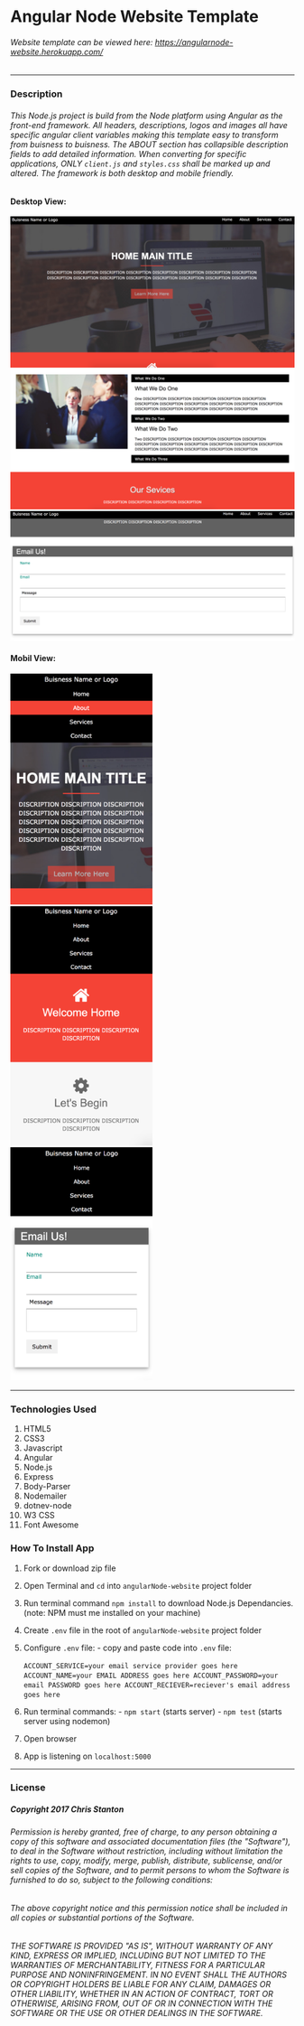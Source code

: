 
# Angular Node Website Template

###### *Website template can be viewed here*: https://angularnode-website.herokuapp.com/

---

### Description
######   This Node.js project is build from the Node platform using Angular as the front-end framework.  All headers, descriptions, logos and images all have specific angular client variables making this template easy to transform from buisness to buisness. The ABOUT section has collapsible description fields to add detailed information.  When converting for specific applications, ONLY ``client.js`` and ``styles.css`` shall be marked up and altered.  The framework is both desktop and mobile friendly.

#### Desktop View:
<img src="./public/img/screenshots/desktopone.png">

<img src="./public/img/screenshots/desktoptwo.png">

<img src="./public/img/screenshots/mailer.png">

#### Mobil View:
<img src="./public/img/screenshots/mobileone.png" width="50%">

<img src="./public/img/screenshots/mobiletwo.png" width="50%">

<img src="./public/img/screenshots/mobilemailer.png" width="50%">

---

### Technologies Used
  1. HTML5
  2. CSS3
  3. Javascript
  4. Angular
  5. Node.js
  6. Express
  7. Body-Parser
  8. Nodemailer
  9. dotnev-node
  10. W3 CSS
  11. Font Awesome

### How To Install App
  1. Fork or download zip file
  2. Open Terminal and ``cd`` into ``angularNode-website`` project folder
  3. Run terminal command ``npm install`` to download Node.js Dependancies. (note: NPM must me installed on your machine)
  4. Create ``.env`` file in the root of ``angularNode-website`` project folder
  5. Configure ``.env`` file:
    - copy and paste code into ``.env`` file:

      ``
      ACCOUNT_SERVICE=your email service provider goes here
      ACCOUNT_NAME=your EMAIL ADDRESS goes here
      ACCOUNT_PASSWORD=your email PASSWORD goes here
      ACCOUNT_RECIEVER=reciever's email address goes here
      ``
  6. Run terminal commands:
    - ``npm start`` (starts server)
    - ``npm test`` (starts server using nodemon)
  7. Open browser
  8. App is listening on ``localhost:5000``

---

### License
##### Copyright 2017 Chris Stanton

###### Permission is hereby granted, free of charge, to any person obtaining a copy of this software and associated documentation files (the "Software"), to deal in the Software without restriction, including without limitation the rights to use, copy, modify, merge, publish, distribute, sublicense, and/or sell copies of the Software, and to permit persons to whom the Software is furnished to do so, subject to the following conditions:

###### The above copyright notice and this permission notice shall be included in all copies or substantial portions of the Software.

###### THE SOFTWARE IS PROVIDED "AS IS", WITHOUT WARRANTY OF ANY KIND, EXPRESS OR IMPLIED, INCLUDING BUT NOT LIMITED TO THE WARRANTIES OF MERCHANTABILITY, FITNESS FOR A PARTICULAR PURPOSE AND NONINFRINGEMENT. IN NO EVENT SHALL THE AUTHORS OR COPYRIGHT HOLDERS BE LIABLE FOR ANY CLAIM, DAMAGES OR OTHER LIABILITY, WHETHER IN AN ACTION OF CONTRACT, TORT OR OTHERWISE, ARISING FROM, OUT OF OR IN CONNECTION WITH THE SOFTWARE OR THE USE OR OTHER DEALINGS IN THE SOFTWARE.
